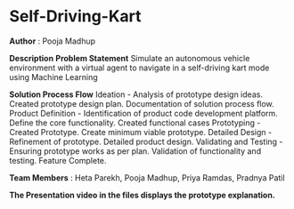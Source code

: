# Self-Driving-Kart


**Author** : Pooja Madhup

**Description** 
**Problem Statement** 
Simulate an autonomous vehicle environment with a virtual agent to navigate in a self-driving kart mode using Machine Learning

**Solution Process Flow**
Ideation - Analysis of prototype design ideas. Created prototype design plan. Documentation of solution process flow.
Product Definition - Identification of product code development platform. Define the core functionality. Created functional cases
Prototyping - Created Prototype. Create minimum viable prototype.
Detailed Design - Refinement of prototype. Detailed product design.
Validating and Testing - Ensuring prototype works as per plan. Validation of functionality and testing. Feature Complete.

**Team Members** :  Heta Parekh, Pooja Madhup, Priya Ramdas, Pradnya Patil

**The Presentation video in the files displays the prototype explanation.**
